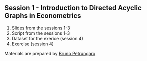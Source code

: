 ## Session 1 - Introduction to Directed Acyclic Graphs in Econometrics

1. Slides from the sessions 1-3
2. Script from the sessions 1-3
3. Dataset for the exerice (session 4)
4. Exercise (session 4)

Materials are prepared by [Bruno Petrungaro](https://healtheconomicsunit.nhs.uk/teams/bruno-petrungaro/)

